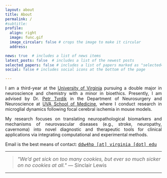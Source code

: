```yaml
---
layout: about
title: About
permalink: /
#subtitle:
profile:
  align: right
  image: func.gif
  image_circular: false # crops the image to make it circular
  address:

news: true  # includes a list of news items
latest_posts: false  # includes a list of the newest posts
selected_papers: false # includes a list of papers marked as "selected={true}"
social: false # includes social icons at the bottom of the page

---
```

<p style="text-align: justify;">I am a third-year at the <a href='https://www.virginia.edu/'>University of Virginia</a> pursuing a double major in neuroscience and chemistry with a minor in bioethics. Presently, I am advised by Dr. <a href='https://med.virginia.edu/bims/faculty/?facbio=1&id=48788'>Petr Tvrdik</a> in the Department of Neurosurgery and Neuroscience at <a href='https://med.virginia.edu/'>UVA School of Medicine</a>, where I conduct research in microglial dynamics following focal cerebral ischemia in mouse models.</p>

<p style="text-align: justify;">My research focuses on translating neuropathological biomarkers and mechanisms of neurovascular diseases (e.g., stroke, neuropathy, cavernoma) into novel diagnostic and therapeutic tools for clinical applications via integrating computational and experimental methods.</p>

<p style="text-align: justify;">Email is the best means of contact: <a href='mailto:ddw4hp@virginia.edu'><tt>ddw4hp [at] virginia [dot] edu</tt></a></p>

<hr>

<blockquote>
    <font size="3"><i>"We’d get sick on too many cookies, but ever so much sicker on no cookies at all."</i> ― Sinclair Lewis</font>
</blockquote>

<hr>
